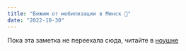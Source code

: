 ```yaml
---
title: "Бежим от мобилизации в Минск 📰"
date: "2022-10-30"
---
```


Пока эта заметка не переехала сюда, читайте в [ноушне](https://bakursky.notion.site/25748c6ecd1d4301b3a769e966431f3a)
